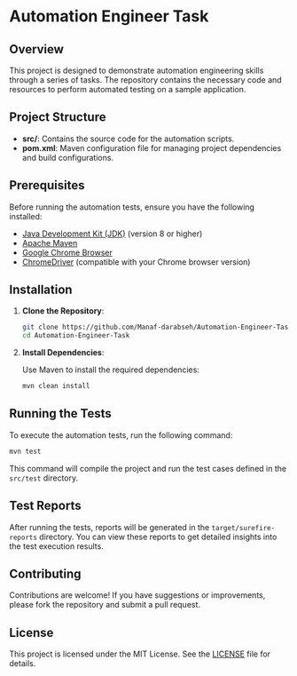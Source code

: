 # Automation Engineer Task

## Overview

This project is designed to demonstrate automation engineering skills through a series of tasks. The repository contains the necessary code and resources to perform automated testing on a sample application.

## Project Structure

- **src/**: Contains the source code for the automation scripts.
- **pom.xml**: Maven configuration file for managing project dependencies and build configurations.

## Prerequisites

Before running the automation tests, ensure you have the following installed:

- [Java Development Kit (JDK)](https://www.oracle.com/java/technologies/javase-downloads.html) (version 8 or higher)
- [Apache Maven](https://maven.apache.org/download.cgi)
- [Google Chrome Browser](https://www.google.com/chrome/)
- [ChromeDriver](https://sites.google.com/a/chromium.org/chromedriver/) (compatible with your Chrome browser version)

## Installation

1. **Clone the Repository**:

   ```bash
   git clone https://github.com/Manaf-darabseh/Automation-Engineer-Task.git
   cd Automation-Engineer-Task
   ```

2. **Install Dependencies**:

   Use Maven to install the required dependencies:

   ```bash
   mvn clean install
   ```

## Running the Tests

To execute the automation tests, run the following command:

```bash
mvn test
```

This command will compile the project and run the test cases defined in the `src/test` directory.

## Test Reports

After running the tests, reports will be generated in the `target/surefire-reports` directory. You can view these reports to get detailed insights into the test execution results.

## Contributing

Contributions are welcome! If you have suggestions or improvements, please fork the repository and submit a pull request.

## License

This project is licensed under the MIT License. See the [LICENSE](LICENSE) file for details.
